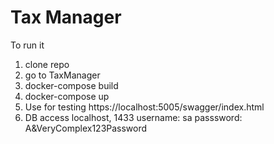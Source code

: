 
# Tax Manager

To run it

1. clone repo
2. go to TaxManager
3. docker-compose build
4. docker-compose up
5. Use for testing https://localhost:5005/swagger/index.html
6. DB access 
   localhost, 1433
   username: sa
   passsword: A&VeryComplex123Password